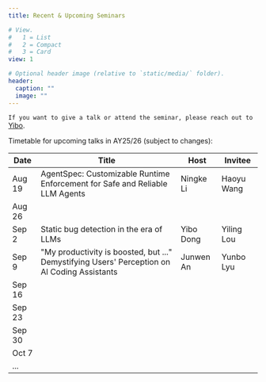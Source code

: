 ```yaml
---
title: Recent & Upcoming Seminars

# View.
#   1 = List
#   2 = Compact
#   3 = Card
view: 1

# Optional header image (relative to `static/media/` folder).
header:
  caption: ""
  image: ""
---
```


`If you want to give a talk or attend the seminar, please reach out to` [Yibo](mailto:dongyibo@u.nus.edu?subject=NUS%20TEST%20Seminar).



Timetable for upcoming talks in AY25/26 (subject to changes):

| Date   | Title                                                        | Host      | Invitee    |
| ------ | ------------------------------------------------------------ | --------- | ---------- |
| Aug 19 | AgentSpec: Customizable Runtime Enforcement for Safe and Reliable LLM Agents | Ningke Li | Haoyu Wang |
| Aug 26 |                                                              |           |            |
| Sep 2  | Static bug detection in the era of LLMs                      | Yibo Dong | Yiling Lou |
| Sep 9  | "My productivity is boosted, but ..." Demystifying Users' Perception on Al Coding Assistants | Junwen An | Yunbo Lyu  |
| Sep 16 |                                                              |           |            |
| Sep 23 |                                                              |           |            |
| Sep 30 |                                                              |           |            |
| Oct 7  |                                                              |           |            |
| ...    |                                                              |           |            |

